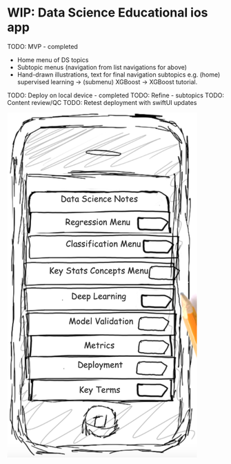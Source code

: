 #  WIP: Data Science Educational ios app

TODO: MVP - completed
* Home menu of DS topics
* Subtopic menus (navigation from list navigations for above)
* Hand-drawn illustrations, text for final navigation subtopics e.g. (home) supervised learning -> (submenu) XGBoost -> XGBoost tutorial.

TODO: Deploy on local device - completed
TODO: Refine - subtopics
TODO: Content review/QC
TODO: Retest deployment with swiftUI updates

<img src="https://github.com/patrickmlong/ListNavTemplate/blob/master/mockup_home.png" height="800" title="Test Home Screen">





